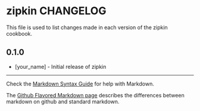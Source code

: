 zipkin CHANGELOG
================

This file is used to list changes made in each version of the zipkin cookbook.

0.1.0
-----
- [your_name] - Initial release of zipkin

- - -
Check the [Markdown Syntax Guide](http://daringfireball.net/projects/markdown/syntax) for help with Markdown.

The [Github Flavored Markdown page](http://github.github.com/github-flavored-markdown/) describes the differences between markdown on github and standard markdown.
